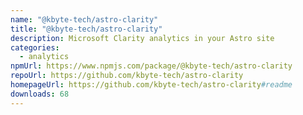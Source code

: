 ```yaml
---
name: "@kbyte-tech/astro-clarity"
title: "@kbyte-tech/astro-clarity"
description: Microsoft Clarity analytics in your Astro site
categories:
  - analytics
npmUrl: https://www.npmjs.com/package/@kbyte-tech/astro-clarity
repoUrl: https://github.com/kbyte-tech/astro-clarity
homepageUrl: https://github.com/kbyte-tech/astro-clarity#readme
downloads: 68
---
```

